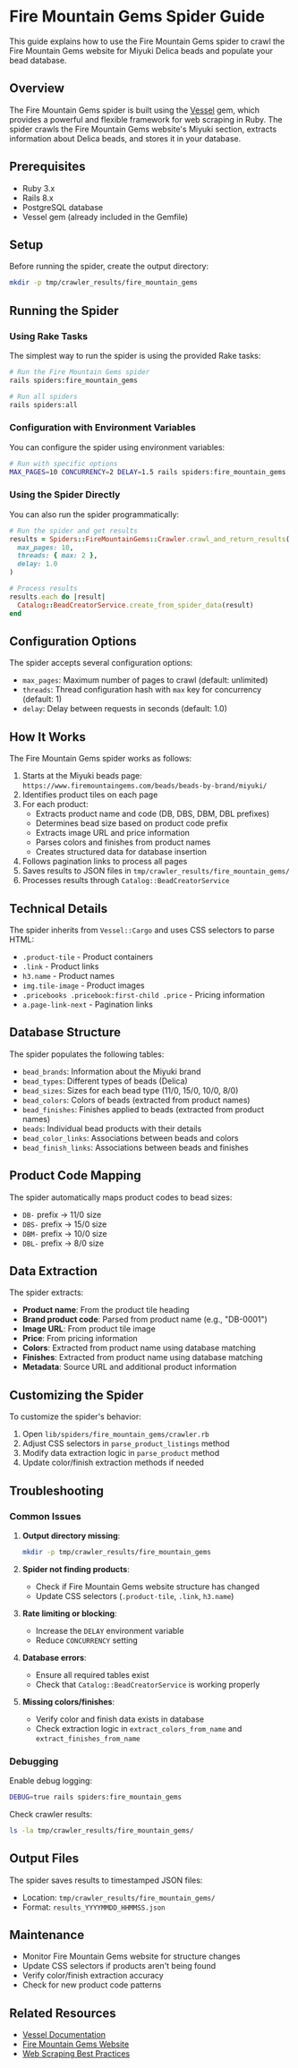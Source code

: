 # Fire Mountain Gems Spider Guide

This guide explains how to use the Fire Mountain Gems spider to crawl the Fire Mountain Gems website for Miyuki Delica beads and populate your bead database.

## Overview

The Fire Mountain Gems spider is built using the [Vessel](https://github.com/rubycdp/vessel) gem, which provides a powerful and flexible framework for web scraping in Ruby. The spider crawls the Fire Mountain Gems website's Miyuki section, extracts information about Delica beads, and stores it in your database.

## Prerequisites

- Ruby 3.x
- Rails 8.x
- PostgreSQL database
- Vessel gem (already included in the Gemfile)

## Setup

Before running the spider, create the output directory:

```bash
mkdir -p tmp/crawler_results/fire_mountain_gems
```

## Running the Spider

### Using Rake Tasks

The simplest way to run the spider is using the provided Rake tasks:

```bash
# Run the Fire Mountain Gems spider
rails spiders:fire_mountain_gems

# Run all spiders
rails spiders:all
```

### Configuration with Environment Variables

You can configure the spider using environment variables:

```bash
# Run with specific options
MAX_PAGES=10 CONCURRENCY=2 DELAY=1.5 rails spiders:fire_mountain_gems
```

### Using the Spider Directly

You can also run the spider programmatically:

```ruby
# Run the spider and get results
results = Spiders::FireMountainGems::Crawler.crawl_and_return_results(
  max_pages: 10,
  threads: { max: 2 },
  delay: 1.0
)

# Process results
results.each do |result|
  Catalog::BeadCreatorService.create_from_spider_data(result)
end
```

## Configuration Options

The spider accepts several configuration options:

- `max_pages`: Maximum number of pages to crawl (default: unlimited)
- `threads`: Thread configuration hash with `max` key for concurrency (default: 1)
- `delay`: Delay between requests in seconds (default: 1.0)

## How It Works

The Fire Mountain Gems spider works as follows:

1. Starts at the Miyuki beads page: `https://www.firemountaingems.com/beads/beads-by-brand/miyuki/`
2. Identifies product tiles on each page
3. For each product:
   - Extracts product name and code (DB, DBS, DBM, DBL prefixes)
   - Determines bead size based on product code prefix
   - Extracts image URL and price information
   - Parses colors and finishes from product names
   - Creates structured data for database insertion
4. Follows pagination links to process all pages
5. Saves results to JSON files in `tmp/crawler_results/fire_mountain_gems/`
6. Processes results through `Catalog::BeadCreatorService`

## Technical Details

The spider inherits from `Vessel::Cargo` and uses CSS selectors to parse HTML:

- `.product-tile` - Product containers
- `.link` - Product links
- `h3.name` - Product names
- `img.tile-image` - Product images
- `.pricebooks .pricebook:first-child .price` - Pricing information
- `a.page-link-next` - Pagination links

## Database Structure

The spider populates the following tables:

- `bead_brands`: Information about the Miyuki brand
- `bead_types`: Different types of beads (Delica)
- `bead_sizes`: Sizes for each bead type (11/0, 15/0, 10/0, 8/0)
- `bead_colors`: Colors of beads (extracted from product names)
- `bead_finishes`: Finishes applied to beads (extracted from product names)
- `beads`: Individual bead products with their details
- `bead_color_links`: Associations between beads and colors
- `bead_finish_links`: Associations between beads and finishes

## Product Code Mapping

The spider automatically maps product codes to bead sizes:

- `DB-` prefix → 11/0 size
- `DBS-` prefix → 15/0 size  
- `DBM-` prefix → 10/0 size
- `DBL-` prefix → 8/0 size

## Data Extraction

The spider extracts:

- **Product name**: From the product tile heading
- **Brand product code**: Parsed from product name (e.g., "DB-0001")
- **Image URL**: From product tile image
- **Price**: From pricing information
- **Colors**: Extracted from product name using database matching
- **Finishes**: Extracted from product name using database matching
- **Metadata**: Source URL and additional product information

## Customizing the Spider

To customize the spider's behavior:

1. Open `lib/spiders/fire_mountain_gems/crawler.rb`
2. Adjust CSS selectors in `parse_product_listings` method
3. Modify data extraction logic in `parse_product` method
4. Update color/finish extraction methods if needed

## Troubleshooting

### Common Issues

1. **Output directory missing**:
   ```bash
   mkdir -p tmp/crawler_results/fire_mountain_gems
   ```

2. **Spider not finding products**:
   - Check if Fire Mountain Gems website structure has changed
   - Update CSS selectors (`.product-tile`, `.link`, `h3.name`)

3. **Rate limiting or blocking**:
   - Increase the `DELAY` environment variable
   - Reduce `CONCURRENCY` setting

4. **Database errors**:
   - Ensure all required tables exist
   - Check that `Catalog::BeadCreatorService` is working properly

5. **Missing colors/finishes**:
   - Verify color and finish data exists in database
   - Check extraction logic in `extract_colors_from_name` and `extract_finishes_from_name`

### Debugging

Enable debug logging:

```bash
DEBUG=true rails spiders:fire_mountain_gems
```

Check crawler results:

```bash
ls -la tmp/crawler_results/fire_mountain_gems/
```

## Output Files

The spider saves results to timestamped JSON files:
- Location: `tmp/crawler_results/fire_mountain_gems/`
- Format: `results_YYYYMMDD_HHMMSS.json`

## Maintenance

- Monitor Fire Mountain Gems website for structure changes
- Update CSS selectors if products aren't being found
- Verify color/finish extraction accuracy
- Check for new product code patterns

## Related Resources

- [Vessel Documentation](https://github.com/rubycdp/vessel)
- [Fire Mountain Gems Website](https://www.firemountaingems.com/)
- [Web Scraping Best Practices](https://www.scrapehero.com/how-to-prevent-getting-blacklisted-while-scraping/)
